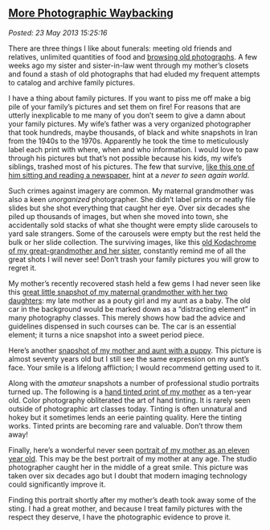  
[More Photographic Waybacking](http://bakerjd99.wordpress.com/2013/05/23/more-photographic-waybacking/)
-------------------------------------------------------------------------------------------------------

*Posted: 23 May 2013 15:25:16*

There are three things I like about funerals: meeting old friends and
relatives, unlimited quantities of food and
[browsing old
photographs](http://bakerjd99.wordpress.com/2012/03/17/the-joys-of-photographic-waybacking/).
A few weeks ago my sister and sister-in-law went through my mother’s
closets and found a stash of old photographs that had eluded my frequent
attempts to catalog and archive family pictures.

I have a thing about family pictures. If you want to piss me off make a
big pile of your family’s pictures and set them on fire! For reasons
that are utterly inexplicable to me many of you don’t seem to give a
damn about your family pictures. My wife’s father was a very organized
photographer that took hundreds, maybe thousands, of black and white
snapshots in Iran from the 1940s to the 1970s. Apparently he took the
time to meticulously label each print with where, when and who
information. I would love to paw through his pictures but that’s not
possible because his kids, my wife’s siblings, trashed most of his
pictures. The few that survive, [like this one of him sitting and reading
a newspaper](http://conceptcontrol.smugmug.com/People/My-Wifes-Family/7081266\_Gq5ZQB\#!i=473480027\&k=f2jN5SP\&lb=1\&s=A), hint
at a *never to seen again world.*

Such crimes against imagery are common. My maternal grandmother was also
a keen *unorganized* photographer. She didn’t label prints or neatly
file slides but she shot everything that caught her eye. Over six
decades she piled up thousands of images, but when she moved into town,
she accidentally sold stacks of what she thought were empty slide
carousels to yard sale strangers. Some of the carousels were empty but
the rest held the bulk or her slide collection. The surviving images,
like this [old Kodachrome of my great-grandmother and her sister](http://conceptcontrol.smugmug.com/People/From-Hazels-Albums-1/7104752\_FZK4j4\#!i=475252263\&k=s7FVxLV\&lb=1\&s=A), constantly
remind me of all the great shots I will never
see! Don’t trash your family pictures you will grow to regret it.

My mother’s recently recovered stash held a few gems I had never seen
like this [great little snapshot of my maternal grandmother with her two
daughters](http://conceptcontrol.smugmug.com/People/From-Hazels-Albums-1/7104752\_FZK4j4\#!i=2524884643\&k=WcQmrR4\&lb=1\&s=A): my late mother
as a pouty girl and my aunt as a baby. The
old car in the background would be marked down as a “distracting
element” in many photography classes. This merely shows how bad the
advice and guidelines dispensed in such courses can be. The car is an
essential element; it turns a nice snapshot into a sweet period piece.

Here’s another [snapshot of my mother and aunt with a puppy](http://conceptcontrol.smugmug.com/People/From-Hazels-Albums-1/7104752\_FZK4j4\#!i=2525057933\&k=DsggvtX\&lb=1\&s=A). 
This picture is almost seventy years old but I still
see the same expression on my aunt’s face. Your smile is a lifelong
affliction; I would recommend getting used to it.

Along with the *amateur* snapshots a number of professional studio
portraits turned up. The following is a [hand tinted print of my mother](http://conceptcontrol.smugmug.com/People/From-Hazels-Albums-1/7104752\_FZK4j4\#!i=2521568789\&k=sg9BR5f\&lb=1\&s=A) 
as a ten-year old. Color
photography obliterated the art of hand tinting. It is rarely seen
outside of photographic art classes today. Tinting is often unnatural
and hokey but it sometimes lends an eerie painting quality. Here the
tinting works. Tinted prints are becoming rare and valuable. Don’t throw
them away!

Finally, here’s a wonderful never seen [portrait of my mother as an
eleven year old](http://conceptcontrol.smugmug.com/People/From-Hazels-Albums-1/7104752\_FZK4j4\#!i=2521568625\&k=86Sn8rs\&lb=1\&s=A).
This may be the best portrait
of my mother at any age. The studio photographer caught her in the
middle of a great smile. This picture was taken over six decades ago but
I doubt that modern imaging technology could significantly improve it.

Finding this portrait shortly after my mother’s death took away some of
the sting. I had a great mother, and because I treat family pictures
with the respect they deserve, I have the photographic evidence to prove
it.
